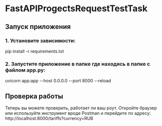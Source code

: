 # FastAPIProgectsRequestTestTask

## Запуск приложения
### 1. Установите зависимости:
pip install -r requirements.txt
### 2. Запустите приложение в папке где находясь в папке с файлом app.py:
uvicorn app:app --host 0.0.0.0 --port 8000 --reload
## Проверка работы
Теперь вы можете проверить, работает ли ваш роут. Откройте браузер или используйте инструмент вроде Postman и перейдите по адресу:
http://localhost:8000/tariffs?currency=RUB
